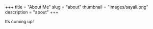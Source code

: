 +++
title = "About Me"
slug = "about"
thumbnail = "images/sayali.png"
description = "about"
+++

Its coming up!